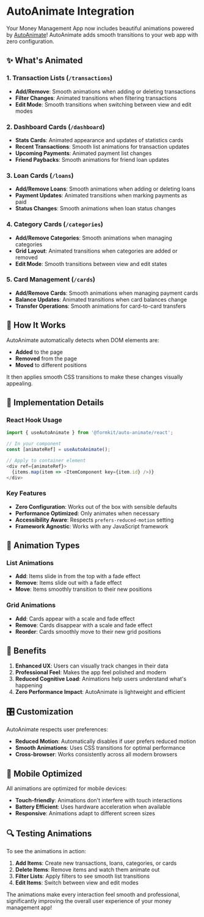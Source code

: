 # AutoAnimate Integration

Your Money Management App now includes beautiful animations powered by [AutoAnimate](https://auto-animate.formkit.com/)! AutoAnimate adds smooth transitions to your web app with zero configuration.

## ✨ What's Animated

### 1. **Transaction Lists** (`/transactions`)
- **Add/Remove**: Smooth animations when adding or deleting transactions
- **Filter Changes**: Animated transitions when filtering transactions
- **Edit Mode**: Smooth transitions when switching between view and edit modes

### 2. **Dashboard Cards** (`/dashboard`)
- **Stats Cards**: Animated appearance and updates of statistics cards
- **Recent Transactions**: Smooth list animations for transaction updates
- **Upcoming Payments**: Animated payment list changes
- **Friend Paybacks**: Smooth animations for friend loan updates

### 3. **Loan Cards** (`/loans`)
- **Add/Remove Loans**: Smooth animations when adding or deleting loans
- **Payment Updates**: Animated transitions when marking payments as paid
- **Status Changes**: Smooth animations when loan status changes

### 4. **Category Cards** (`/categories`)
- **Add/Remove Categories**: Smooth animations when managing categories
- **Grid Layout**: Animated transitions when categories are added or removed
- **Edit Mode**: Smooth transitions between view and edit states

### 5. **Card Management** (`/cards`)
- **Add/Remove Cards**: Smooth animations when managing payment cards
- **Balance Updates**: Animated transitions when card balances change
- **Transfer Operations**: Smooth animations for card-to-card transfers

## 🎯 How It Works

AutoAnimate automatically detects when DOM elements are:
- **Added** to the page
- **Removed** from the page  
- **Moved** to different positions

It then applies smooth CSS transitions to make these changes visually appealing.

## 🔧 Implementation Details

### React Hook Usage
```typescript
import { useAutoAnimate } from '@formkit/auto-animate/react';

// In your component
const [animateRef] = useAutoAnimate();

// Apply to container element
<div ref={animateRef}>
  {items.map(item => <ItemComponent key={item.id} />)}
</div>
```

### Key Features
- **Zero Configuration**: Works out of the box with sensible defaults
- **Performance Optimized**: Only animates when necessary
- **Accessibility Aware**: Respects `prefers-reduced-motion` setting
- **Framework Agnostic**: Works with any JavaScript framework

## 🎨 Animation Types

### List Animations
- **Add**: Items slide in from the top with a fade effect
- **Remove**: Items slide out with a fade effect
- **Move**: Items smoothly transition to their new positions

### Grid Animations
- **Add**: Cards appear with a scale and fade effect
- **Remove**: Cards disappear with a scale and fade effect
- **Reorder**: Cards smoothly move to their new grid positions

## 🚀 Benefits

1. **Enhanced UX**: Users can visually track changes in their data
2. **Professional Feel**: Makes the app feel polished and modern
3. **Reduced Cognitive Load**: Animations help users understand what's happening
4. **Zero Performance Impact**: AutoAnimate is lightweight and efficient

## 🎛️ Customization

AutoAnimate respects user preferences:
- **Reduced Motion**: Automatically disables if user prefers reduced motion
- **Smooth Animations**: Uses CSS transitions for optimal performance
- **Cross-browser**: Works consistently across all modern browsers

## 📱 Mobile Optimized

All animations are optimized for mobile devices:
- **Touch-friendly**: Animations don't interfere with touch interactions
- **Battery Efficient**: Uses hardware acceleration when available
- **Responsive**: Animations adapt to different screen sizes

## 🔍 Testing Animations

To see the animations in action:

1. **Add Items**: Create new transactions, loans, categories, or cards
2. **Delete Items**: Remove items and watch them animate out
3. **Filter Lists**: Apply filters to see smooth list transitions
4. **Edit Items**: Switch between view and edit modes

The animations make every interaction feel smooth and professional, significantly improving the overall user experience of your money management app!
